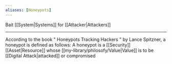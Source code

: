 ```yaml
---
aliases: [Honeypots]
---
```


Bait [[System|Systems]] for [[Attacker|Attackers]]

---

According to the book " Honeypots Tracking Hackers " by Lance Spitzner, a honeypot is defined as follows: A honeypot is a [[Security]] [[Asset|Resource]] whose [[my-library/philosofy/Value|Value]] is to be [[Digital Attack|attacked]] or compromised
